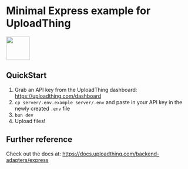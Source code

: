 # Minimal Express example for UploadThing

<a href="https://stackblitz.com/github/pingdotgg/uploadthing/tree/main/examples/minimal-express-react">
  <img height="64" src="https://github.com/pingdotgg/uploadthing/assets/51714798/45907a4e-aa64-401a-afb3-b6c6df6eb71f" />
</a>

## QuickStart

1. Grab an API key from the UploadThing dashboard:
   https://uploadthing.com/dashboard
2. `cp server/.env.example server/.env` and paste in your API key in the newly
   created `.env` file
3. `bun dev`
4. Upload files!

## Further reference

Check out the docs at: https://docs.uploadthing.com/backend-adapters/express
